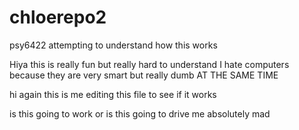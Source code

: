 # chloerepo2
psy6422 attempting to understand how this works

Hiya this is really fun but really hard to understand I hate computers because they are very smart but really dumb AT THE SAME TIME 

hi again this is me editing this file to see if it works

is this going to work or is this going to drive me absolutely mad